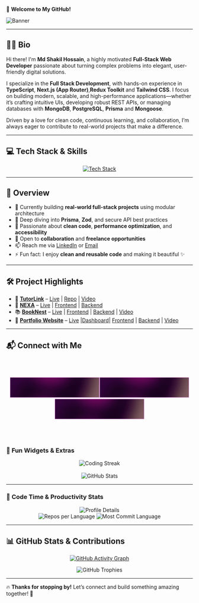 🚀 **Welcome to My GitHub!**

![Banner](./images/banner.gif)

---

## 👨‍💻 **Bio**

Hi there! I'm **Md Shakil Hossain**, a highly motivated **Full-Stack Web Developer** passionate about turning complex problems into elegant, user-friendly digital solutions.

I specialize in the **Full Stack Development**, with hands-on experience in **TypeScript**, **Next.js (App Router)**,**Redux Toolkit** and **Tailwind CSS**. I focus on building modern, scalable, and high-performance applications—whether it’s crafting intuitive UIs, developing robust REST APIs, or managing databases with **MongoDB**, **PostgreSQL**, **Prisma** and **Mongoose**.

Driven by a love for clean code, continuous learning, and collaboration, I’m always eager to contribute to real-world projects that make a difference.

---

## 💻 **Tech Stack & Skills**

<p align="center">
  <a href="#"><img src="https://skillicons.dev/icons?i=html,css,tailwind,bootstrap,js,ts,react,next,redux,nodejs,express,mongodb,postgres,prisma,jwt,docker,git,github,vercel,figma,postman" alt="Tech Stack" /></a>
</p>

---

## 🚀 **Overview**

- 🔭 Currently building **real-world full-stack projects** using modular architecture
- 🌱 Deep diving into **Prisma**, **Zod**, and secure API best practices
- 🧠 Passionate about **clean code**, **performance optimization**, and **accessibility**
- 🤝 Open to **collaboration** and **freelance opportunities**
- 📫 Reach me via [LinkedIn](https://www.linkedin.com/in/md-shakilhossain) or [Email](mailto:mrshakilhossain@outlook.com)
- ⚡ Fun fact: I enjoy **clean and reusable code** and making it beautiful ✨

---

## 🛠️ **Project Highlights**

- 🚀 [**TutorLink**](https://tutor-link-web.vercel.app) – [Live](https://tutor-link-web.vercel.app) | [Repo](https://github.com/Shakilofficial/tutor-link.git) | [Video](https://drive.google.com/file/d/1N5F7j7pJMCdSdqy8DQcU_JiwhSq27-Mf/view)
- 🛒 [**NEXA**](https://ecom-nexa-web.vercel.app) – [Live](https://ecom-nexa-web.vercel.app) | [Frontend](https://github.com/Shakilofficial/nextmart-client.git) | [Backend](https://github.com/Shakilofficial/nextmart-server.git)
- 📚 [**BookNest**](https://booknest-blond.vercel.app) – [Live](https://booknest-blond.vercel.app) | [Frontend](https://github.com/Shakilofficial/bookNest-client.git) | [Backend](https://github.com/Shakilofficial/bookNest-server.git) | [Video](https://drive.google.com/file/d/1GARhg0KL9KvNqonQexFuEd6hXiccUSi0/view)
- 🎨 [**Portfolio Website**](https://shakil-tawny.vercel.app) – [Live](https://shakil-tawny.vercel.app) |[Dashboard](https://shakil-portfolio-dashboard.vercel.app)| [Frontend](https://github.com/Shakilofficial/portfolio-client.git) | [Backend](https://github.com/Shakilofficial/portfolio-server.git) | [Video](https://drive.google.com/file/d/1G0u7BVb99tnnNps1LVl3K8pcsIBx8cnr/view)

---

## 📬 **Connect with Me**

<br/>
<br/>

**_<p align="center"> [<img height="55" src="images/linkein.gif">](https://www.linkedin.com/in/md-shakilhossain)[<img height="55" src="images/facebook.gif">](https://www.facebook.com/iamshakilhossain)[<img height="55" src="images/portfolio.gif">](https://shakil-tawny.vercel.app) </p>_**

<br/>
<br/>

### 🎯 **Fun Widgets & Extras**

<div align="center">
  <img src="https://github-readme-streak-stats.herokuapp.com?user=Shakilofficial&theme=tokyonight&border_radius=5" alt="Coding Streak" />
  <br /><br />
  <img src="https://github-readme-stats.vercel.app/api?username=Shakilofficial&show_icons=true&theme=tokyonight&rank_icon=github" alt="GitHub Stats" />
</div>

---

### 🧠 **Code Time & Productivity Stats**

<div align="center">
  <img src="https://github-profile-summary-cards.vercel.app/api/cards/profile-details?username=Shakilofficial&theme=tokyonight" alt="Profile Details"/>
  <br />
  <img src="https://github-profile-summary-cards.vercel.app/api/cards/repos-per-language?username=Shakilofficial&theme=tokyonight" alt="Repos per Language"/>
  <img src="https://github-profile-summary-cards.vercel.app/api/cards/most-commit-language?username=Shakilofficial&theme=tokyonight" alt="Most Commit Language"/>
</div>

---

## 📊 **GitHub Stats & Contributions**

<p align="center">
  <a href="https://github.com/Shakilofficial">
    <img src="https://github-readme-activity-graph.vercel.app/graph?username=Shakilofficial&theme=tokyonight" alt="GitHub Activity Graph"/>
  </a>
</p>

<p align="center">
  <img src="https://github-profile-trophy.vercel.app/?username=Shakilofficial&theme=tokyonight&no-frame=true&margin-w=15" alt="GitHub Trophies" />
</p>

---

🔥 **Thanks for stopping by!** Let’s connect and build something amazing together! 🚀

